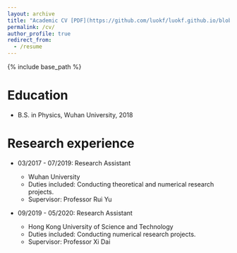 ```yaml
---
layout: archive
title: "Academic CV [PDF](https://github.com/luokf/luokf.github.io/blob/master/files/CV_kfluo.pdf)"
permalink: /cv/
author_profile: true
redirect_from:
  - /resume
---
```


{% include base_path %}

Education
======
* B.S. in Physics, Wuhan University, 2018

Research experience
======
* 03/2017 - 07/2019: Research Assistant
  * Wuhan University
  * Duties included: Conducting theoretical and numerical research projects.
  * Supervisor: Professor Rui Yu

* 09/2019 - 05/2020: Research Assistant
  * Hong Kong University of Science and Technology
  * Duties included: Conducting numerical research projects.
  * Supervisor: Professor Xi Dai